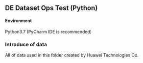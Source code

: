 ## DE Dataset Ops Test (Python)  

#### Environment
Python3.7 (PyCharm IDE is recommended)  

### Introduce of data
All of data used in this folder created by Huawei Technologies Co.
